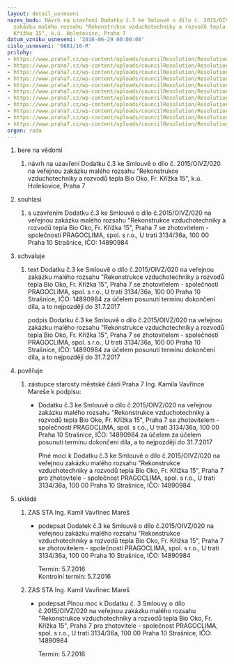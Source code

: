 ```yaml
---
layout: detail_usneseni
nazev_bodu: Návrh na uzavření Dodatku č.3 ke Smlouvě o dílo č. 2015/OIVZ/020 na veřejnou
  zakázku malého rozsahu "Rekonstrukce vzduchotechniky a rozvodů tepla Bio Oko, Fr.
  Křížka 15", k.ú. Holešovice, Praha 7
datum_vzniku_usneseni: '2016-06-29 00:00:00'
cislo_usneseni: '0681/16-R'
prilohy:
- https://www.praha7.cz/wp-content/uploads/councilResolution/Resolutions/27855/export/1Duvodovazprava~80359.doc
- https://www.praha7.cz/wp-content/uploads/councilResolution/Resolutions/27855/export/2Dodatekc3NAVRH~80358.doc
- https://www.praha7.cz/wp-content/uploads/councilResolution/Resolutions/27855/export/3SODRada~80357.doc
- https://www.praha7.cz/wp-content/uploads/councilResolution/Resolutions/27855/export/4Usnesenic0729~80356.doc
- https://www.praha7.cz/wp-content/uploads/councilResolution/Resolutions/27855/export/5Usnesenic0971~80355.doc
- https://www.praha7.cz/wp-content/uploads/councilResolution/Resolutions/27855/export/6_Plna_moc1454~80354.doc
- https://www.praha7.cz/wp-content/uploads/councilResolution/Resolutions/27855/export/7Usnesenic1239~80353.doc
- https://www.praha7.cz/wp-content/uploads/councilResolution/Resolutions/27855/export/8Prilohac2VypisORzedne2262016~80352.pdf
- https://www.praha7.cz/wp-content/uploads/councilResolution/Resolutions/27855/export/9Ocenenyvykazvymerrealizace2016~80351.pdf
- https://www.praha7.cz/wp-content/uploads/councilResolution/Resolutions/27855/export/10VypisORzedne2262016~80350.pdf
- https://www.praha7.cz/wp-content/uploads/councilResolution/Resolutions/27855/export/export~298319.pdf
organ: rada
---
```

<ol class="urzList_view" id="urzList">
<li class="urzClass1" id=""><span name="1">bere na vědomí</span> 
<ol class="urzOlClass">
<li class="urzClass2" style="TEXT-ALIGN: left" id=""><span><p>návrh na uzavření Dodatku č.3 ke Smlouvě o dílo č. 2015/OIVZ/020 na veřejnou zakázku malého rozsahu "Rekonstrukce vzduchotechniky a rozvodů tepla Bio Oko, Fr. Křížka 15", k.ú. Holešovice, Praha 7</p></span></li></ol></li>
<li class="urzClass1" id=""><span name="26">souhlasí</span> 
<ol class="urzOlClass">
<li class="urzClass2" style="TEXT-ALIGN: left" id=""><span><p>s uzavřením Dodatku č.3 ke Smlouvě o dílo č.2015/OIVZ/020 na veřejnou zakázku malého rozsahu "Rekonstrukce vzduchotechniky a rozvodů tepla Bio Oko, Fr. Křížka 15", Praha 7 se zhotovitelem - společností PRAGOCLIMA, spol. s r.o., U trati 3134/36a, 100 00 Praha 10 Strašnice, IČO: 14890984</p></span></li></ol></li>
<li class="urzClass1" id=""><span name="24">schvaluje</span> 
<ol class="urzOlClass">
<li class="urzClass2" style="TEXT-ALIGN: left" id=""><span><p>text Dodatku č.3 ke Smlouvě o dílo č.2015/OIVZ/020 na veřejnou zakázku malého rozsahu "Rekonstrukce vzduchotechniky a rozvodů tepla Bio Oko, Fr. Křížka 15", Praha 7 se zhotovitelem - společností PRAGOCLIMA, spol. s r.o., U trati 3134/36a, 100 00 Praha 10 Strašnice, IČO: 14890984 za účelem posunutí termínu dokončení díla, a to nejpozději do 31.7.2017</p><p>podpis Dodatku č.3 ke Smlouvě o dílo č.2015/OIVZ/020 na veřejnou zakázku malého rozsahu "Rekonstrukce vzduchotechniky a rozvodů tepla Bio Oko, Fr. Křížka 15", Praha 7 se zhotovitelem - společností PRAGOCLIMA, spol. s r.o., U trati 3134/36a, 100 00 Praha 10 Strašnice, IČO: 14890984 za účelem posunutí termínu dokončení díla, a to nejpozději do 31.7.2017</p></span></li></ol></li>
<li class="urzClass1" id=""><span name="16">pověřuje</span> 
<ol class="urzOlClass">
<li class="urzClass2" style="TEXT-ALIGN: left" id=""><span><p>zástupce starosty městské části Praha 7 Ing. Kamila Vavřince Mareše k podpisu:</p></span>
<ul class="urzUlClass">
<li class="urzClass3" style="TEXT-ALIGN: left" id=""><span><p>Dodatku č.3 ke Smlouvě o dílo č.2015/OIVZ/020 na veřejnou zakázku malého rozsahu "Rekonstrukce vzduchotechniky a rozvodů tepla Bio Oko, Fr. Křížka 15", Praha 7 se zhotovitelem - společností PRAGOCLIMA, spol. s r.o., U trati 3134/36a, 100 00 Praha 10 Strašnice, IČO: 14890984 za účelem za účelem posunutí termínu dokončení díla, a to nejpozději do 31.7.2017</p><p>Plné moci k Dodatku č.3 ke Smlouvě o dílo č.2015/OIVZ/020 na veřejnou zakázku malého rozsahu "Rekonstrukce vzduchotechniky a rozvodů tepla Bio Oko, Fr. Křížka 15", Praha 7 pro zhotovitele - společnost PRAGOCLIMA, spol. s r.o., U trati 3134/36a, 100 00 Praha 10 Strašnice, IČO: 14890984</p></span></li></ul></li></ol></li><li class="urzClass1" id="urzUkoly"><span name="1">ukládá</span><ol class="urzOlClass"><li class="urzClass2"><span><p>ZAS STA Ing. Kamil Vavřinec Mareš</p></span><ul class="urzUlClass"><li class="urzClass3"><span><p>podepsat Dodatek č.3 ke Smlouvě o dílo č.2015/OIVZ/020 na veřejnou  zakázku malého rozsahu "Rekonstrukce vzduchotechniky a rozvodů tepla Bio Oko, Fr. Křížka 15", Praha 7 se zhotovitelem - společností PRAGOCLIMA, spol. s  r.o., U trati 3134/36a, 100 00 Praha 10 Strašnice,  IČO: 14890984</p></span><span class="urzUkolTermin">  Termín:&nbsp;5.7.2016</span><div class="urzUkolTermin">  Kontrolní termín:&nbsp;5.7.2016</div></li></ul></li><li class="urzClass2"><span><p>ZAS STA Ing. Kamil Vavřinec Mareš</p></span><ul class="urzUlClass"><li class="urzClass3"><span><p>podepsat Plnou moc k Dodatku č. 3  Smlouvy o dílo č.2015/OIVZ/020 na veřejnou  zakázku malého rozsahu "Rekonstrukce vzduchotechniky a rozvodů tepla Bio Oko, Fr. Křížka 15", Praha 7 pro zhotovitele - společnost PRAGOCLIMA, spol. s  r.o., U trati 3134/36a, 100 00 Praha 10 Strašnice,  IČO: 14890984</p></span><span class="urzUkolTermin">  Termín:&nbsp;5.7.2016</span></li></ul></li></ol></li>
</ol>